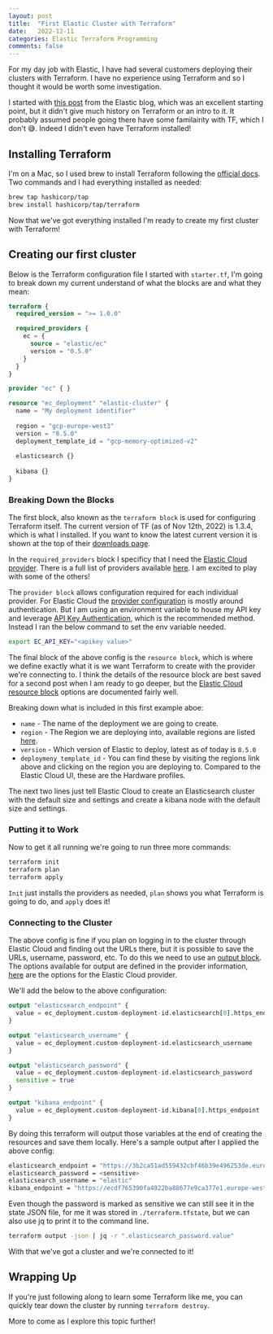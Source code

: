 ```yaml
---
layout: post
title:  "First Elastic Cluster with Terraform"
date:   2022-12-11
categories: Elastic Terraform Programming
comments: false
---
```


For my day job with Elastic, I have had several customers deploying their clusters with Terraform. I have no experience using Terraform and so I thought it would be worth some investigation.

<!--more-->

I started with [this post](https://www.elastic.co/blog/using-terraform-with-elastic-cloud) from the Elastic blog, which was an excellent starting point, but it didn't give much history on Terraform or an intro to it. It probably assumed people going there have some familairity with TF, which I don't 😅. Indeed I didn't even have Terraform installed!

## Installing Terraform

I'm on a Mac, so I used brew to install Terraform following the [official docs](https://developer.hashicorp.com/terraform/downloads). Two commands and I had everything installed as needed:

```sh
brew tap hashicorp/tap
brew install hashicorp/tap/terraform
```

Now that we've got everything installed I'm ready to create my first cluster with Terraform!

## Creating our first cluster

Below is the Terraform configuration file I started with `starter.tf`, I'm going to break down my current understand of what the blocks are and what they mean:

```terraform
terraform {
  required_version = ">= 1.0.0"

  required_providers {
    ec = {
      source = "elastic/ec"
      version = "0.5.0"
    }
  }
}

provider "ec" { }

resource "ec_deployment" "elastic-cluster" {
  name = "My deployment identifier"
  
  region = "gcp-europe-west3"
  version = "8.5.0"
  deployment_template_id = "gcp-memory-optimized-v2"
  
  elasticsearch {}
  
  kibana {}
}
```

### Breaking Down the Blocks

The first block, also known as the `terraform block` is used for configuring Terraform itself. The current version of TF (as of Nov 12th, 2022) is 1.3.4, which is what I installed.  If you want to know the latest current version it is shown at the top of their [downloads page](https://developer.hashicorp.com/terraform/downloads).

In the `required_providers` block I specificy that I need the [Elastic Cloud provider](https://registry.terraform.io/providers/elastic/ec/latest/docs). There is a full list of providers available [here](https://registry.terraform.io/browse/providers). I am excited to play with some of the others!

The `provider block` allows configuration required for each individual provider. For Elastic Cloud the [provider configuration](https://registry.terraform.io/providers/elastic/ec/latest/docs#argument-reference) is mostly around authentication. But I am using an environment variable to house my API key and leverage [API Key Authentication](https://registry.terraform.io/providers/elastic/ec/latest/docs#api-key-authentication-recommended), which is the recommended method. Instead I ran the below command to set the env variable needed.

```sh
export EC_API_KEY="<apikey value>"
```

The final block of the above config is the `resource block`, which is where we define exactly what it is we want Terraform to create with the provider we're connecting to. I think the details of the resource block are best saved for a second post when I am ready to go deeper, but the [Elastic Cloud resource block](https://registry.terraform.io/providers/elastic/ec/latest/docs/resources/ec_deployment#basic) options are documented fairly well.

Breaking down what is included in this first example aboe:
 - `name` - The name of the deployment we are going to create.
 - `region` - The Region we are deploying into, available regions are listed [here](https://www.elastic.co/guide/en/cloud/current/ec-regions-templates-instances.html).
 - `version` - Which version of Elastic to deploy, latest as of today is `8.5.0`
 - `deploymeny_template_id` - You can find these by visiting the regions link above and clicking on the region you are deploying to. Compared to the Elastic Cloud UI, these are the Hardware profiles.

The next two lines just tell Elastic Cloud to create an Elasticsearch cluster with the default size and settings and create a kibana node with the default size and settings.

### Putting it to Work

Now to get it all running we're going to run three more commands:

```sh
terraform init
terraform plan
terraform apply
```

`Init` just installs the providers as needed, `plan` shows you what Terraform is going to do, and `apply` does it!

### Connecting to the Cluster

The above config is fine if you plan on logging in to the cluster through Elastic Cloud and finding out the URLs there, but it is possible to save the URLs, username, password, etc. To do this we need to use an [output block](https://developer.hashicorp.com/terraform/language/values/outputs). The options available for output are defined in the provider information, [here](https://registry.terraform.io/providers/elastic/ec/latest/docs/resources/ec_deployment#attributes-reference) are the options for the Elastic Cloud provider.

We'll add the below to the above configuration:

```terraform
output "elasticsearch_endpoint" {
  value = ec_deployment.custom-deployment-id.elasticsearch[0].https_endpoint
}

output "elasticsearch_username" {
  value = ec_deployment.custom-deployment-id.elasticsearch_username
}

output "elasticsearch_password" {
  value = ec_deployment.custom-deployment-id.elasticsearch_password
  sensitive = true
}

output "kibana_endpoint" {
  value = ec_deployment.custom-deployment-id.kibana[0].https_endpoint
}
```

By doing this terraform will output those variables at the end of creating the resources and save them locally. Here's a sample output after I applied the above config:

```sh
elasticsearch_endpoint = "https://3b2ca51ad559432cbf46b39e496253de.europe-west3.gcp.cloud.es.io:443"
elasticsearch_password = <sensitive>
elasticsearch_username = "elastic"
kibana_endpoint = "https://ecdf765390fa4922ba88677e9ca377e1.europe-west3.gcp.cloud.es.io:9243"
```

Even though the password is marked as sensitive we can still see it in the state JSON file, for me it was stored in `./terraform.tfstate`, but we can also use jq to print it to the command line.

```sh
terraform output -json | jq -r ".elasticsearch_password.value"
```
With that we've got a cluster and we're connected to it!

## Wrapping Up

If you're just following along to learn some Terraform like me, you can quickly tear down the cluster by running `terraform destroy`.

More to come as I explore this topic further!